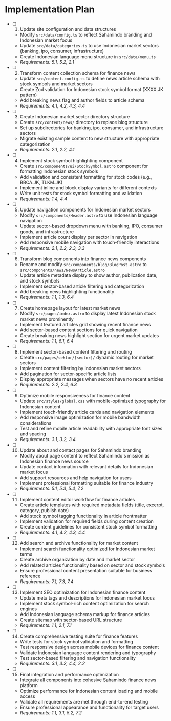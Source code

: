 # Implementation Plan

- [ ] 1. Update site configuration and data structures
  - Modify `src/data/config.ts` to reflect Sahamindo branding and Indonesian market focus
  - Update `src/data/categories.ts` to use Indonesian market sectors (banking, ipo, consumer, infrastructure)
  - Create Indonesian language menu structure in `src/data/menu.ts`
  - _Requirements: 5.1, 5.2, 2.1_

- [ ] 2. Transform content collection schema for finance news
  - Update `src/content.config.ts` to define news article schema with stock symbols and market sectors
  - Create Zod validation for Indonesian stock symbol format (XXXX.JK pattern)
  - Add breaking news flag and author fields to article schema
  - _Requirements: 4.1, 4.2, 4.3, 4.4_

- [ ] 3. Create Indonesian market sector directory structure
  - Create `src/content/news/` directory to replace blog structure
  - Set up subdirectories for banking, ipo, consumer, and infrastructure sectors
  - Migrate existing sample content to new structure with appropriate categorization
  - _Requirements: 2.1, 2.2, 4.1_

- [ ] 4. Implement stock symbol highlighting component
  - Create `src/components/ui/StockSymbol.astro` component for formatting Indonesian stock symbols
  - Add validation and consistent formatting for stock codes (e.g., BBCA.JK, TLKM.JK)
  - Implement inline and block display variants for different contexts
  - Write unit tests for stock symbol formatting and validation
  - _Requirements: 1.4, 4.4_

- [ ] 5. Update navigation components for Indonesian market sectors
  - Modify `src/components/Header.astro` to use Indonesian language navigation
  - Update sector-based dropdown menu with banking, IPO, consumer goods, and infrastructure
  - Implement article count display per sector in navigation
  - Add responsive mobile navigation with touch-friendly interactions
  - _Requirements: 2.1, 2.2, 2.3, 3.3_

- [ ] 6. Transform blog components into finance news components
  - Rename and modify `src/components/blog/BlogPost.astro` to `src/components/news/NewsArticle.astro`
  - Update article metadata display to show author, publication date, and stock symbols
  - Implement sector-based article filtering and categorization
  - Add breaking news highlighting functionality
  - _Requirements: 1.1, 1.3, 6.4_

- [ ] 7. Create homepage layout for latest market news
  - Modify `src/pages/index.astro` to display latest Indonesian stock market news prominently
  - Implement featured articles grid showing recent finance news
  - Add sector-based content sections for quick navigation
  - Create breaking news highlight section for urgent market updates
  - _Requirements: 1.1, 6.1, 6.4_

- [ ] 8. Implement sector-based content filtering and routing
  - Create `src/pages/sektor/[sector]/` dynamic routing for market sectors
  - Implement content filtering by Indonesian market sectors
  - Add pagination for sector-specific article lists
  - Display appropriate messages when sectors have no recent articles
  - _Requirements: 2.2, 2.4, 6.3_

- [ ] 9. Optimize mobile responsiveness for finance content
  - Update `src/styles/global.css` with mobile-optimized typography for Indonesian content
  - Implement touch-friendly article cards and navigation elements
  - Add responsive image optimization for mobile bandwidth considerations
  - Test and refine mobile article readability with appropriate font sizes and spacing
  - _Requirements: 3.1, 3.2, 3.4_

- [ ] 10. Update about and contact pages for Sahamindo branding
  - Modify about page content to reflect Sahamindo's mission as Indonesian finance news source
  - Update contact information with relevant details for Indonesian market focus
  - Add support resources and help navigation for users
  - Implement professional formatting suitable for finance industry
  - _Requirements: 5.1, 5.3, 5.4, 7.2_

- [ ] 11. Implement content editor workflow for finance articles
  - Create article templates with required metadata fields (title, excerpt, category, publish date)
  - Add stock symbol tagging functionality in article frontmatter
  - Implement validation for required fields during content creation
  - Create content guidelines for consistent stock symbol formatting
  - _Requirements: 4.1, 4.2, 4.3, 4.4_

- [ ] 12. Add search and archive functionality for market content
  - Implement search functionality optimized for Indonesian market terms
  - Create archive organization by date and market sector
  - Add related articles functionality based on sector and stock symbols
  - Ensure professional content presentation suitable for business reference
  - _Requirements: 7.1, 7.3, 7.4_

- [ ] 13. Implement SEO optimization for Indonesian finance content
  - Update meta tags and descriptions for Indonesian market focus
  - Implement stock symbol-rich content optimization for search engines
  - Add Indonesian language schema markup for finance articles
  - Create sitemap with sector-based URL structure
  - _Requirements: 1.1, 2.1, 7.1_

- [ ] 14. Create comprehensive testing suite for finance features
  - Write tests for stock symbol validation and formatting
  - Test responsive design across mobile devices for finance content
  - Validate Indonesian language content rendering and typography
  - Test sector-based filtering and navigation functionality
  - _Requirements: 3.1, 3.2, 4.4, 2.2_

- [ ] 15. Final integration and performance optimization
  - Integrate all components into cohesive Sahamindo finance news platform
  - Optimize performance for Indonesian content loading and mobile access
  - Validate all requirements are met through end-to-end testing
  - Ensure professional appearance and functionality for target users
  - _Requirements: 1.1, 3.1, 5.2, 7.2_